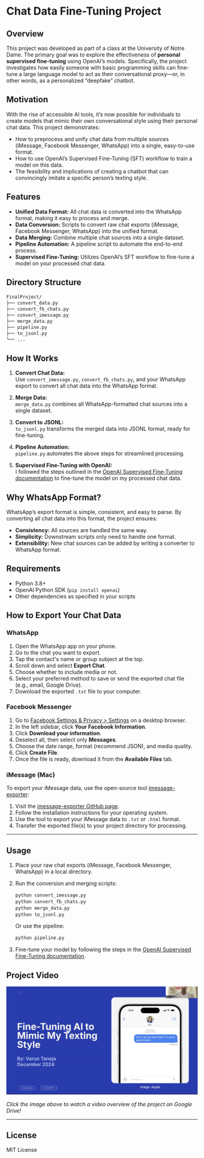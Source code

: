 # Chat Data Fine-Tuning Project

## Overview

This project was developed as part of a class at the University of Notre Dame. The primary goal was to explore the effectiveness of **personal supervised fine-tuning** using OpenAI’s models. Specifically, the project investigates how easily someone with basic programming skills can fine-tune a large language model to act as their conversational proxy—or, in other words, as a personalized “deepfake” chatbot.

## Motivation

With the rise of accessible AI tools, it’s now possible for individuals to create models that mimic their own conversational style using their personal chat data. This project demonstrates:
- How to preprocess and unify chat data from multiple sources (iMessage, Facebook Messenger, WhatsApp) into a single, easy-to-use format.
- How to use OpenAI’s Supervised Fine-Tuning (SFT) workflow to train a model on this data.
- The feasibility and implications of creating a chatbot that can convincingly imitate a specific person’s texting style.

## Features

- **Unified Data Format:** All chat data is converted into the WhatsApp format, making it easy to process and merge.
- **Data Conversion:** Scripts to convert raw chat exports (iMessage, Facebook Messenger, WhatsApp) into the unified format.
- **Data Merging:** Combine multiple chat sources into a single dataset.
- **Pipeline Automation:** A pipeline script to automate the end-to-end process.
- **Supervised Fine-Tuning:** Utilizes OpenAI’s SFT workflow to fine-tune a model on your processed chat data.

## Directory Structure

```
FinalProject/
├── convert_data.py
├── convert_fb_chats.py
├── convert_imessage.py
├── merge_data.py
├── pipeline.py
├── to_jsonl.py
└── ...
```

## How It Works

1. **Convert Chat Data:**  
   Use `convert_imessage.py`, `convert_fb_chats.py`, and your WhatsApp export to convert all chat data into the WhatsApp format.

2. **Merge Data:**  
   `merge_data.py` combines all WhatsApp-formatted chat sources into a single dataset.

3. **Convert to JSONL:**  
   `to_jsonl.py` transforms the merged data into JSONL format, ready for fine-tuning.

4. **Pipeline Automation:**  
   `pipeline.py` automates the above steps for streamlined processing.

5. **Supervised Fine-Tuning with OpenAI:**  
   I followed the steps outlined in the [OpenAI Supervised Fine-Tuning documentation](https://platform.openai.com/docs/guides/supervised-fine-tuning) to fine-tune the model on my processed chat data.

## Why WhatsApp Format?

WhatsApp’s export format is simple, consistent, and easy to parse. By converting all chat data into this format, the project ensures:
- **Consistency:** All sources are handled the same way.
- **Simplicity:** Downstream scripts only need to handle one format.
- **Extensibility:** New chat sources can be added by writing a converter to WhatsApp format.

## Requirements

- Python 3.8+
- OpenAI Python SDK (`pip install openai`)
- Other dependencies as specified in your scripts

## How to Export Your Chat Data

### WhatsApp
1. Open the WhatsApp app on your phone.
2. Go to the chat you want to export.
3. Tap the contact's name or group subject at the top.
4. Scroll down and select **Export Chat**.
5. Choose whether to include media or not.
6. Select your preferred method to save or send the exported chat file (e.g., email, Google Drive).
7. Download the exported `.txt` file to your computer.

### Facebook Messenger
1. Go to [Facebook Settings & Privacy > Settings](https://www.facebook.com/settings) on a desktop browser.
2. In the left sidebar, click **Your Facebook Information**.
3. Click **Download your information**.
4. Deselect all, then select only **Messages**.
5. Choose the date range, format (recommend JSON), and media quality.
6. Click **Create File**.
7. Once the file is ready, download it from the **Available Files** tab.

### iMessage (Mac)
To export your iMessage data, use the open-source tool [imessage-exporter](https://github.com/ReagentX/imessage-exporter):

1. Visit the [imessage-exporter GitHub page](https://github.com/ReagentX/imessage-exporter).
2. Follow the installation instructions for your operating system.
3. Use the tool to export your iMessage data to `.txt` or `.html` format.
4. Transfer the exported file(s) to your project directory for processing.

---

## Usage

1. Place your raw chat exports (iMessage, Facebook Messenger, WhatsApp) in a local directory.
   
2. Run the conversion and merging scripts:
   ```bash
   python convert_imessage.py
   python convert_fb_chats.py
   python merge_data.py
   python to_jsonl.py
   ```
   Or use the pipeline:
   ```bash
   python pipeline.py
   ```
3. Fine-tune your model by following the steps in the [OpenAI Supervised Fine-Tuning documentation](https://platform.openai.com/docs/guides/supervised-fine-tuning).

## Project Video

[![Watch the project video](thumbnail.png)](https://drive.google.com/file/d/1qHmEp9I-UBjjQnImlX6AdQ5308PJSz4T/view?usp=sharing)

*Click the image above to watch a video overview of the project on Google Drive!*



---

## License

MIT License